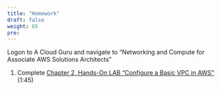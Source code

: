 ```yaml
---
title: "Homework"
draft: false
weight: 65
pre:
---
```


Logon to A Cloud Guru and navigate to “Networking and Compute for Associate AWS Solutions Architects” 

1. Complete [Chapter 2, Hands-On LAB “Configure a Basic VPC in AWS”](https://learn.acloud.guru/course/1ea506a0-9e59-461f-840b-d9ba1ce98d8d/learn/7fa9e4f4-9441-4474-b431-1e3ddd7733e7/c30ef1d8-6dff-434d-a484-698027c13d53/lab/c30ef1d8-6dff-434d-a484-698027c13d53) (1:45)


